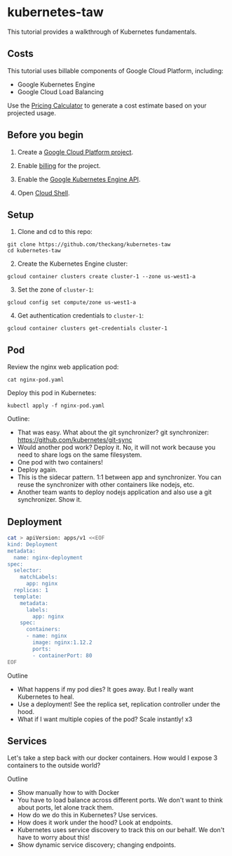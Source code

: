 # kubernetes-taw

This tutorial provides a walkthrough of Kubernetes fundamentals.

## Costs

This tutorial uses billable components of Google Cloud Platform, including:

* Google Kubernetes Engine
* Google Cloud Load Balancing

Use the [Pricing Calculator][pricing] to generate a cost estimate based on your
projected usage.

[pricing]: https://cloud.google.com/products/calculator

## Before you begin

1. Create a [Google Cloud Platform project](https://console.cloud.google.com/project).

2. Enable [billing](https://console.cloud.google.com/billing) for the project.

3. Enable the [Google Kubernetes Engine API](https://console.cloud.google.com/flows/enableapi?apiid=container.googleapis.com).

4. Open [Cloud Shell](https://console.cloud.google.com/cloudshell).

## Setup

1. Clone and cd to this repo:

```
git clone https://github.com/theckang/kubernetes-taw
cd kubernetes-taw
```

2. Create the Kubernetes Engine cluster:

```
gcloud container clusters create cluster-1 --zone us-west1-a
```

3. Set the zone of `cluster-1`:

```
gcloud config set compute/zone us-west1-a
```

4. Get authentication credentials to `cluster-1`:

```
gcloud container clusters get-credentials cluster-1
```

## Pod

Review the nginx web application pod:

    cat nginx-pod.yaml

Deploy this pod in Kubernetes:

    kubectl apply -f nginx-pod.yaml

Outline:
* That was easy.  What about the git synchronizer?  git synchronizer: https://github.com/kubernetes/git-sync
* Would another pod work?  Deploy it.  No, it will not work because you need to share logs on the same filesystem.
* One pod with two containers!
* Deploy again.
* This is the sidecar pattern.  1:1 between app and synchronizer.  You can reuse the synchronizer with other containers like nodejs, etc.
* Another team wants to deploy nodejs application and also use a git synchronizer.  Show it.

## Deployment

```bash
cat > apiVersion: apps/v1 <<EOF
kind: Deployment
metadata:
  name: nginx-deployment
spec:
  selector:
    matchLabels:
      app: nginx
  replicas: 1
  template:
    metadata:
      labels:
        app: nginx
    spec:
      containers:
      - name: nginx
        image: nginx:1.12.2
        ports:
        - containerPort: 80
EOF
```

Outline
* What happens if my pod dies?  It goes away.  But I really want Kubernetes to heal.
* Use a deployment!  See the replica set, replication controller under the hood.
* What if I want multiple copies of the pod?  Scale instantly!  x3

## Services

Let's take a step back with our docker containers.  How would I expose 3 containers to the outside world?


Outline
* Show manually how to with Docker
* You have to load balance across different ports.  We don't want to think about ports, let alone track them.
* How do we do this in Kubernetes?  Use services.
* How does it work under the hood?  Look at endpoints.
* Kubernetes uses service discovery to track this on our behalf.  We don't have to worry about this!
* Show dynamic service discovery; changing endpoints.
